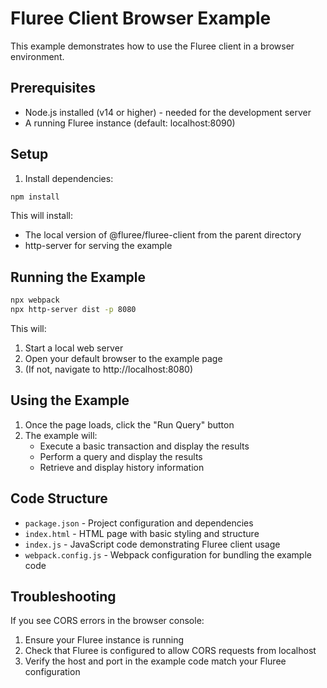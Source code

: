 # Fluree Client Browser Example

This example demonstrates how to use the Fluree client in a browser environment.

## Prerequisites

- Node.js installed (v14 or higher) - needed for the development server
- A running Fluree instance (default: localhost:8090)

## Setup

1. Install dependencies:

```bash
npm install
```

This will install:

- The local version of @fluree/fluree-client from the parent directory
- http-server for serving the example

## Running the Example

```bash
npx webpack
npx http-server dist -p 8080
```

This will:

1. Start a local web server
2. Open your default browser to the example page
3. (If not, navigate to http://localhost:8080)

## Using the Example

1. Once the page loads, click the "Run Query" button
2. The example will:
   - Execute a basic transaction and display the results
   - Perform a query and display the results
   - Retrieve and display history information

## Code Structure

- `package.json` - Project configuration and dependencies
- `index.html` - HTML page with basic styling and structure
- `index.js` - JavaScript code demonstrating Fluree client usage
- `webpack.config.js` - Webpack configuration for bundling the example code

## Troubleshooting

If you see CORS errors in the browser console:

1. Ensure your Fluree instance is running
2. Check that Fluree is configured to allow CORS requests from localhost
3. Verify the host and port in the example code match your Fluree configuration
